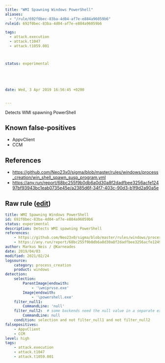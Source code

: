 ```yaml
---
title: "WMI Spawning Windows PowerShell"
aliases:
  - "/rule/692f0bec-83ba-4d04-af7e-e884a96059b6"
ruleid: 692f0bec-83ba-4d04-af7e-e884a96059b6

tags:
  - attack.execution
  - attack.t1047
  - attack.t1059.001



status: experimental





date: Wed, 3 Apr 2019 16:56:45 +0200


---
```


Detects WMI spawning PowerShell

<!--more-->


## Known false-positives

* AppvClient
* CCM



## References

* https://github.com/Neo23x0/sigma/blob/master/rules/windows/process_creation/win_shell_spawn_susp_program.yml
* https://any.run/report/68bc255f9b0db6a0d30a8f2dadfbee3256acfe12497bf93943bc1eab0735e45e/a2385d6f-34f7-403c-90d3-b1f9d2a90a5e


## Raw rule ([edit](https://github.com/SigmaHQ/sigma/edit/master/rules/windows/process_creation/proc_creation_win_wmi_spwns_powershell.yml))
```yaml
title: WMI Spawning Windows PowerShell
id: 692f0bec-83ba-4d04-af7e-e884a96059b6
status: experimental
description: Detects WMI spawning PowerShell
references:
    - https://github.com/Neo23x0/sigma/blob/master/rules/windows/process_creation/win_shell_spawn_susp_program.yml
    - https://any.run/report/68bc255f9b0db6a0d30a8f2dadfbee3256acfe12497bf93943bc1eab0735e45e/a2385d6f-34f7-403c-90d3-b1f9d2a90a5e
author: Markus Neis / @Karneades
date: 2019/04/03
modified: 2021/02/24
logsource:
    category: process_creation
    product: windows
detection:
    selection:
        ParentImage|endswith:
            - '\wmiprvse.exe'
        Image|endswith:
            - '\powershell.exe'
    filter_null1:
        CommandLine: 'null'
    filter_null2:  # some backends need the null value in a separate expression
        CommandLine: null
    condition: selection and not filter_null1 and not filter_null2
falsepositives:
    - AppvClient
    - CCM
level: high
tags:
    - attack.execution
    - attack.t1047
    - attack.t1059.001
```
